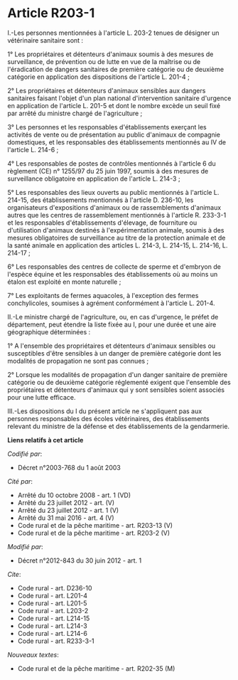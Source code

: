 # Article R203-1

I.-Les personnes mentionnées à l'article L. 203-2 tenues de désigner un vétérinaire sanitaire sont : 

1° Les propriétaires et détenteurs d'animaux soumis à des mesures de surveillance, de prévention ou de lutte en vue de la
maîtrise ou de l'éradication de dangers sanitaires de première catégorie ou de deuxième catégorie en application des
dispositions de l'article L. 201-4 ; 

2° Les propriétaires et détenteurs d'animaux sensibles aux dangers sanitaires faisant l'objet d'un plan national
d'intervention sanitaire d'urgence en application de l'article L. 201-5 et dont le nombre excède un seuil fixé par arrêté du
ministre chargé de l'agriculture ; 

3° Les personnes et les responsables d'établissements exerçant les activités de vente ou de présentation au public d'animaux
de compagnie domestiques, et les responsables des établissements mentionnés au IV de l'article L. 214-6 ; 

4° Les responsables de postes de contrôles mentionnés à l'article 6 du règlement (CE) n° 1255/97 du 25 juin 1997, soumis à
des mesures de surveillance obligatoire en application de l'article L. 214-3 ; 

5° Les responsables des lieux ouverts au public mentionnés à l'article L. 214-15, des établissements mentionnés à l'article
D. 236-10, les organisateurs d'expositions d'animaux ou de rassemblements d'animaux autres que les centres de rassemblement
mentionnés à l'article R. 233-3-1 et les responsables d'établissements d'élevage, de fourniture ou d'utilisation d'animaux
destinés à l'expérimentation animale, soumis à des mesures obligatoires de surveillance au titre de la protection animale et
de la santé animale en application des articles L. 214-3, L. 214-15, L. 214-16, L. 214-17 ; 

6° Les responsables des centres de collecte de sperme et d'embryon de l'espèce équine et les responsables des établissements
où au moins un étalon est exploité en monte naturelle ; 

7° Les exploitants de fermes aquacoles, à l'exception des fermes conchylicoles, soumises à agrément conformément à l'article
L. 201-4. 

II.-Le ministre chargé de l'agriculture, ou, en cas d'urgence, le préfet de département, peut étendre la liste fixée au I,
pour une durée et une aire géographique déterminées : 

1° A l'ensemble des propriétaires et détenteurs d'animaux sensibles ou susceptibles d'être sensibles à un danger de première
catégorie dont les modalités de propagation ne sont pas connues ; 

2° Lorsque les modalités de propagation d'un danger sanitaire de première catégorie ou de deuxième catégorie réglementé
exigent que l'ensemble des propriétaires et détenteurs d'animaux qui y sont sensibles soient associés pour une lutte
efficace. 

III.-Les dispositions du I du présent article ne s'appliquent pas aux personnes responsables des écoles vétérinaires, des
établissements relevant du ministre de la défense et des établissements de la gendarmerie.

**Liens relatifs à cet article**

_Codifié par_:

  - Décret n°2003-768 du 1 août 2003

_Cité par_:

  - Arrêté du 10 octobre 2008 - art. 1 (VD)
  - Arrêté du 23 juillet 2012 - art. (V)
  - Arrêté du 23 juillet 2012 - art. 1 (V)
  - Arrêté du 31 mai 2016 - art. 4 (V)
  - Code rural et de la pêche maritime - art. R203-13 (V)
  - Code rural et de la pêche maritime - art. R203-2 (V)

_Modifié par_:

  - Décret n°2012-843 du 30 juin 2012 - art. 1

_Cite_:

  - Code rural - art. D236-10
  - Code rural - art. L201-4
  - Code rural - art. L201-5
  - Code rural - art. L203-2
  - Code rural - art. L214-15
  - Code rural - art. L214-3
  - Code rural - art. L214-6
  - Code rural - art. R233-3-1

_Nouveaux textes_:

  - Code rural et de la pêche maritime - art. R202-35 (M)
